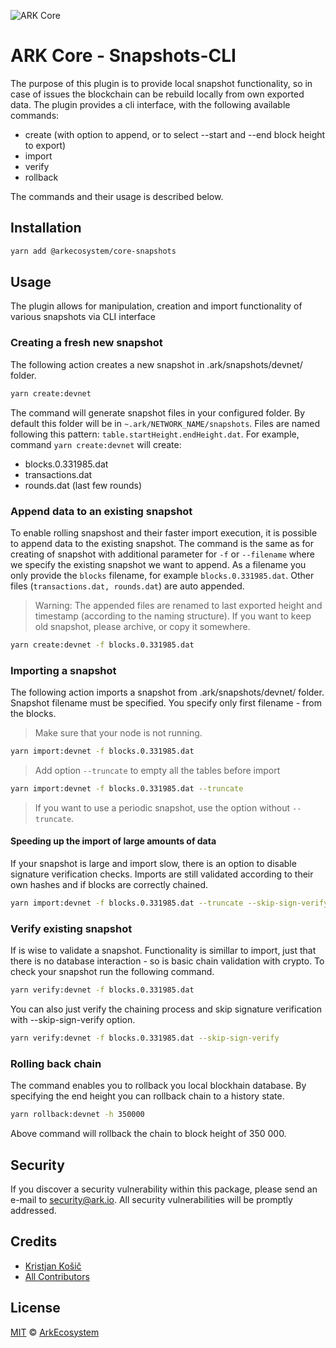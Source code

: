 ![ARK Core](https://i.imgur.com/1aP6F2o.png)

# ARK Core - Snapshots-CLI
The purpose of this plugin is to provide local snapshot functionality, so in case of issues the blockchain can be rebuild locally from own exported data.
The plugin provides a cli interface, with the following available commands:

- create (with option to append, or to select --start and --end block height to export)
- import
- verify
- rollback

The commands and their usage is described below.

## Installation
```bash
yarn add @arkecosystem/core-snapshots
```
## Usage
The plugin allows for manipulation, creation and import functionality of various snapshots via CLI interface

### Creating a fresh new snapshot
The following action creates a new snapshot in .ark/snapshots/devnet/ folder.
```bash
yarn create:devnet
```
The command will generate snapshot files in your configured folder. By default this folder will be in `~.ark/NETWORK_NAME/snapshots`.
Files are named following this pattern:  `table.startHeight.endHeight.dat`. For example, command `yarn create:devnet` will create:
- blocks.0.331985.dat
- transactions.dat
- rounds.dat (last few rounds)

### Append data to an existing snapshot
To enable rolling snapshost and their faster import execution, it is possible to append data to the existing snapshot.
The command is the same as for creating of snapshot with additional parameter for `-f` or `--filename` where we specify the existing snapshot we want to append.
As a filename you only provide the `blocks` filename, for example `blocks.0.331985.dat`. Other files (`transactions.dat, rounds.dat`) are auto appended.

>Warning: The appended files are renamed to last exported height and timestamp (according to the naming structure). If you want to keep old snapshot, please archive, or copy it somewhere.
```bash
yarn create:devnet -f blocks.0.331985.dat
```

### Importing a snapshot
The following action imports a snapshot from .ark/snapshots/devnet/ folder. Snapshot filename must be specified. You specify only first filename - from the blocks.
>Make sure that your node is not running.
```bash
yarn import:devnet -f blocks.0.331985.dat
```
> Add option `--truncate` to empty all the tables before import
```bash
yarn import:devnet -f blocks.0.331985.dat --truncate
```
>If you want to use a periodic snapshot, use the option without `--truncate`.

#### Speeding up the import of large amounts of data
If your snapshot is large and import slow, there is an option to disable signature verification checks. Imports are still validated according to their own hashes and if blocks are correctly chained.
```bash
yarn import:devnet -f blocks.0.331985.dat --truncate --skip-sign-verify
```

### Verify existing snapshot
If is wise to validate a snapshot. Functionality is simillar to import, just that there is no database interaction - so is basic chain validation with crypto. To check your snapshot run the following command.
```bash
yarn verify:devnet -f blocks.0.331985.dat
```
You can also just verify the chaining process and skip signature verification with --skip-sign-verify option.
```bash
yarn verify:devnet -f blocks.0.331985.dat --skip-sign-verify
```

### Rolling back chain
The command enables you to rollback you local blockhain database. By specifying the end height you can rollback chain to a history state.
```bash
yarn rollback:devnet -h 350000
```
Above command will rollback the chain to block height of 350 000.

## Security
If you discover a security vulnerability within this package, please send an e-mail to security@ark.io. All security vulnerabilities will be promptly addressed.

## Credits
- [Kristjan Košič](https://github.com/kristjank)
- [All Contributors](../../../../contributors)

## License
[MIT](LICENSE) © [ArkEcosystem](https://ark.io)
